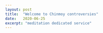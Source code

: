 ```yaml
---
layout: post
title:  "Welcome to Chinmoy controversies"
date:   2020-06-25
excerpt: "meditation dedicated service"
---
```

